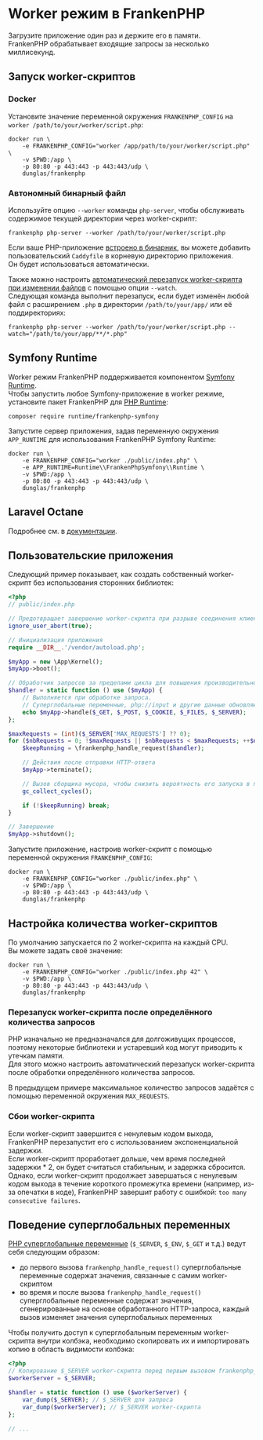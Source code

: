 # Worker режим в FrankenPHP

Загрузите приложение один раз и держите его в памяти.  
FrankenPHP обрабатывает входящие запросы за несколько миллисекунд.

## Запуск worker-скриптов

### Docker

Установите значение переменной окружения `FRANKENPHP_CONFIG` на `worker /path/to/your/worker/script.php`:

```console
docker run \
    -e FRANKENPHP_CONFIG="worker /app/path/to/your/worker/script.php" \
    -v $PWD:/app \
    -p 80:80 -p 443:443 -p 443:443/udp \
    dunglas/frankenphp
```

### Автономный бинарный файл

Используйте опцию `--worker` команды `php-server`, чтобы обслуживать содержимое текущей директории через worker-скрипт:

```console
frankenphp php-server --worker /path/to/your/worker/script.php
```

Если ваше PHP-приложение [встроено в бинарник](embed.md), вы можете добавить пользовательский `Caddyfile` в корневую директорию приложения.  
Он будет использоваться автоматически.

Также можно настроить [автоматический перезапуск worker-скрипта при изменении файлов](config.md#отслеживание-изменений-файлов) с помощью опции `--watch`.  
Следующая команда выполнит перезапуск, если будет изменён любой файл с расширением `.php` в директории `/path/to/your/app/` или её поддиректориях:

```console
frankenphp php-server --worker /path/to/your/worker/script.php --watch="/path/to/your/app/**/*.php"
```

## Symfony Runtime

Worker режим FrankenPHP поддерживается компонентом [Symfony Runtime](https://symfony.com/doc/current/components/runtime.html).  
Чтобы запустить любое Symfony-приложение в worker режиме, установите пакет FrankenPHP для [PHP Runtime](https://github.com/php-runtime/runtime):

```console
composer require runtime/frankenphp-symfony
```

Запустите сервер приложения, задав переменную окружения `APP_RUNTIME` для использования FrankenPHP Symfony Runtime:

```console
docker run \
    -e FRANKENPHP_CONFIG="worker ./public/index.php" \
    -e APP_RUNTIME=Runtime\\FrankenPhpSymfony\\Runtime \
    -v $PWD:/app \
    -p 80:80 -p 443:443 -p 443:443/udp \
    dunglas/frankenphp
```

## Laravel Octane

Подробнее см. в [документации](laravel.md#laravel-octane).

## Пользовательские приложения

Следующий пример показывает, как создать собственный worker-скрипт без использования сторонних библиотек:

```php
<?php
// public/index.php

// Предотвращает завершение worker-скрипта при разрыве соединения клиента
ignore_user_abort(true);

// Инициализация приложения
require __DIR__.'/vendor/autoload.php';

$myApp = new \App\Kernel();
$myApp->boot();

// Обработчик запросов за пределами цикла для повышения производительности
$handler = static function () use ($myApp) {
    // Выполняется при обработке запроса.
    // Суперглобальные переменные, php://input и другие данные обновляются для каждого запроса.
    echo $myApp->handle($_GET, $_POST, $_COOKIE, $_FILES, $_SERVER);
};

$maxRequests = (int)($_SERVER['MAX_REQUESTS'] ?? 0);
for ($nbRequests = 0; !$maxRequests || $nbRequests < $maxRequests; ++$nbRequests) {
    $keepRunning = \frankenphp_handle_request($handler);

    // Действия после отправки HTTP-ответа
    $myApp->terminate();

    // Вызов сборщика мусора, чтобы снизить вероятность его запуска в процессе генерации страницы
    gc_collect_cycles();

    if (!$keepRunning) break;
}

// Завершение
$myApp->shutdown();
```

Запустите приложение, настроив worker-скрипт с помощью переменной окружения `FRANKENPHP_CONFIG`:

```console
docker run \
    -e FRANKENPHP_CONFIG="worker ./public/index.php" \
    -v $PWD:/app \
    -p 80:80 -p 443:443 -p 443:443/udp \
    dunglas/frankenphp
```

## Настройка количества worker-скриптов

По умолчанию запускается по 2 worker-скрипта на каждый CPU.  
Вы можете задать своё значение:

```console
docker run \
    -e FRANKENPHP_CONFIG="worker ./public/index.php 42" \
    -v $PWD:/app \
    -p 80:80 -p 443:443 -p 443:443/udp \
    dunglas/frankenphp
```

### Перезапуск worker-скрипта после определённого количества запросов

PHP изначально не предназначался для долгоживущих процессов, поэтому некоторые библиотеки и устаревший код могут приводить к утечкам памяти.  
Для этого можно настроить автоматический перезапуск worker-скрипта после обработки определённого количества запросов.

В предыдущем примере максимальное количество запросов задаётся с помощью переменной окружения `MAX_REQUESTS`.

### Сбои worker-скрипта

Если worker-скрипт завершится с ненулевым кодом выхода, FrankenPHP перезапустит его с использованием экспоненциальной задержки.  
Если worker-скрипт проработает дольше, чем время последней задержки \* 2, он будет считаться стабильным, и задержка сбросится.  
Однако, если worker-скрипт продолжает завершаться с ненулевым кодом выхода в течение короткого промежутка времени (например, из-за опечатки в коде), FrankenPHP завершит работу с ошибкой: `too many consecutive failures`.

## Поведение суперглобальных переменных

[PHP суперглобальные переменные](https://www.php.net/manual/en/language.variables.superglobals.php) (`$_SERVER`, `$_ENV`, `$_GET` и т.д.) ведут себя следующим образом:

- до первого вызова `frankenphp_handle_request()` суперглобальные переменные содержат значения, связанные с самим worker-скриптом
- во время и после вызова `frankenphp_handle_request()` суперглобальные переменные содержат значения, сгенерированные на основе обработанного HTTP-запроса, каждый вызов изменяет значения суперглобальных переменных

Чтобы получить доступ к суперглобальным переменным worker-скрипта внутри колбэка, необходимо скопировать их и импортировать копию в область видимости колбэка:

```php
<?php
// Копирование $_SERVER worker-скрипта перед первым вызовом frankenphp_handle_request()
$workerServer = $_SERVER;

$handler = static function () use ($workerServer) {
    var_dump($_SERVER); // $_SERVER для запроса
    var_dump($workerServer); // $_SERVER worker-скрипта
};

// ...
```
